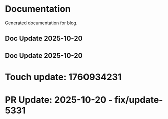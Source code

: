 # Documentation

Generated documentation for blog.

## Doc Update 2025-10-20

## Doc Update 2025-10-20

# Touch update: 1760934231

# PR Update: 2025-10-20 - fix/update-5331
